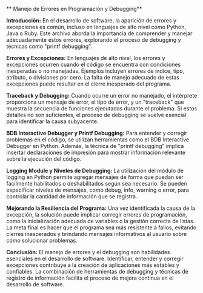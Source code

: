 ** Manejo de Errores en Programación y Debugging**

**Introducción:**
En el desarrollo de software, la aparición de errores y excepciones es común, incluso en lenguajes de alto nivel como Python, Java o Ruby. Este archivo aborda la importancia de comprender y manejar adecuadamente estos errores, explorando el proceso de debugging y técnicas como "printf debugging".

**Errores y Excepciones:**
En lenguajes de alto nivel, los errores y excepciones ocurren cuando el código se encuentra con condiciones inesperadas o no manejadas. Ejemplos incluyen errores de índice, tipo, atributo, o divisiones por cero. La falta de manejo adecuado de estas excepciones puede resultar en el cierre inesperado del programa.

**Traceback y Debugging:**
Cuando ocurre un error no manejado, el intérprete proporciona un mensaje de error, el tipo de error, y un "traceback" que muestra la secuencia de funciones ejecutadas durante el problema. Si estos detalles no son suficientes, el proceso de debugging se vuelve esencial para identificar la causa subyacente.

**BDB Interactive Debugger y Printf Debugging:**
Para entender y corregir problemas en el código, se utilizan herramientas como el BDB Interactive Debugger en Python. Además, la técnica de "printf debugging" implica insertar declaraciones de impresión para mostrar información relevante sobre la ejecución del código.

**Logging Module y Niveles de Debugging:**
La utilización del módulo de logging en Python permite agregar mensajes de forma que puedan ser fácilmente habilitados o deshabilitados según sea necesario. Se pueden especificar niveles de mensajes, como debug, info, warning o error, para controlar la cantidad de información que se registra.

**Mejorando la Resiliencia del Programa:**
Una vez identificada la causa de la excepción, la solución puede implicar corregir errores de programación, como la inicialización adecuada de variables o la gestión correcta de listas. La meta final es hacer que el programa sea más resistente a fallos, evitando cierres inesperados y brindando mensajes informativos al usuario sobre cómo solucionar problemas.

**Conclusión:**
El manejo de errores y el debugging son habilidades esenciales en el desarrollo de software. Identificar, entender y corregir excepciones contribuye a la creación de aplicaciones más estables y confiables. La combinación de herramientas de debugging y técnicas de registro de información facilita el proceso de mejora continua en el desarrollo de software.